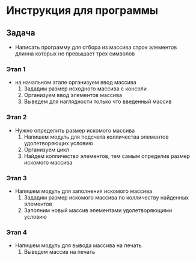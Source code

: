 # Инструкция для программы

## Задача

* Написать программу для отбора из массива строк элементов длинна которых не превышает трех символов

### Этап 1
* на начальном этапе организуем ввод массива
    1. Зададим размер исходного массива с консоли
    2. Организуем ввод элементов массива
    2. Выведем для наглядности только что введенный массив

### Этап 2

* Нужно определить размер искомого массива
    1. Напишем модуль для подсчета колличества элементов удолетворяющих условию
    2. Организуем цикл
    2. Найдем колличество элементов, тем самым определив размер искомого массива

### Этап 3

* Напишем модуль для заполнения искомого массива
    1. Зададим размер искомого массива по колличеству найденных элементов
    2. Заполним новый массив элементами удолетворяющими условию

### Этап 4

* Напишем модуль для вывода массива на печать
    1. Выведем массив на печать
